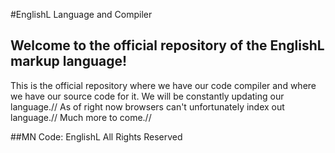 #EnglishL Language and Compiler
## Welcome to the official repository of the EnglishL markup language!
This is the official repository where we have our code compiler and where we have our source code for it. We will be constantly updating our language.//
As of right now browsers can't unfortunately index out language.//
Much more to come.//

##MN Code: EnglishL All Rights Reserved
